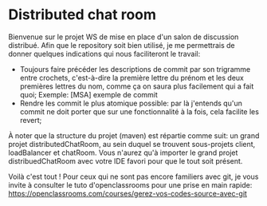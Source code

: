 # Distributed chat room

Bienvenue sur le projet WS de mise en place d'un salon de discussion distribué. Afin que le repository soit bien utilisé, je me permettrais de donner quelques indications qui nous faciliteront le travail:

- Toujours faire précéder les descriptions de commit par son trigramme entre crochets, c'est-à-dire la première lettre du prénom et les deux premières lettres du nom, comme ça on saura plus facilement qui a fait quoi;
Exemple: [MSA] exemple de commit
- Rendre les commit le plus atomique possible: par là j'entends qu'un commit ne doit porter que sur une fonctionnalité à la fois, cela facilite les revert;

À noter que la structure du projet (maven) est répartie comme suit: un grand projet distributedChatRoom, au sein duquel se trouvent sous-projets client, loadBalancer et chatRoom. Vous n'aurez qu'à importer le grand projet distribuedChatRoom avec votre IDE favori pour que le tout soit présent.

Voilà c'est tout ! Pour ceux qui ne sont pas encore familiers avec git, je vous invite à consulter le tuto d'openclassrooms pour une prise en main rapide: https://openclassrooms.com/courses/gerez-vos-codes-source-avec-git
